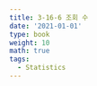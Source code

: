 ```yaml
---
title: 3-16-6 조회 수
date: '2021-01-01'
type: book
weight: 10
math: true
tags:
  - Statistics
---
```

